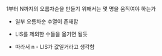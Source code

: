 1부터 N까지의 오름차순을 만들기 위해서는 몇 명을 움직여야 하는가

- 일부 오름차순 수열이 존재함

- LIS를 제외한 수들을 옮기면 될듯

- 따라서 n - LIS가 값일거라고 생각함